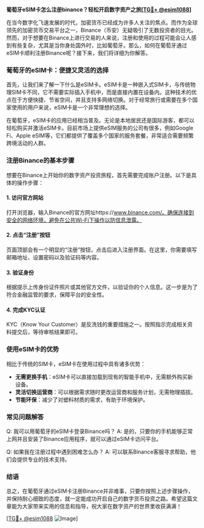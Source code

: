 **葡萄牙eSIM卡怎么注册binance？轻松开启数字资产之旅[[TG💪+ @esim1088](https://t.me/s/esim1088)]**

在当今数字化飞速发展的时代，加密货币已经成为许多人关注的焦点。而作为全球领先的加密货币交易平台之一，Binance（币安）无疑吸引了无数投资者的目光。然而，对于想要在Binance上进行交易的人来说，注册和使用的过程可能会让人感到有些复杂，尤其是当你身处国外时，比如葡萄牙。那么，如何在葡萄牙通过eSIM卡顺利注册Binance呢？接下来，我们将详细为你解答。

### 葡萄牙的eSIM卡：便捷又灵活的选择

首先，让我们来了解一下什么是eSIM卡。eSIM卡是一种嵌入式SIM卡，与传统物理SIM卡不同，它不需要实际插入手机中，而是直接内置在设备内。这种技术的优点在于方便快捷、节省空间，并且支持多网络切换。对于经常旅行或需要在多个国家使用的用户来说，eSIM卡是一个非常理想的选择。

在葡萄牙，eSIM卡的应用已经相当普及。无论是本地居民还是国际游客，都可以轻松购买并激活eSIM卡。目前市场上提供eSIM服务的公司有很多，例如Google Fi、Apple eSIM等，它们都提供了覆盖多个国家的服务套餐，非常适合需要频繁跨境活动的人群。

### 注册Binance的基本步骤

想要在Binance上开始你的数字资产投资旅程，首先需要完成账户注册。以下是具体的操作步骤：

#### 1. 访问官方网站
打开浏览器，输入Binance的官方网址https://www.binance.com/。确保连接到安全的网络环境，避免在公共Wi-Fi下操作以防信息泄露。

#### 2. 点击“注册”按钮
页面顶部会有一个明显的“注册”按钮，点击后进入注册界面。在这里，你需要填写邮箱地址、设置密码以及验证码等内容。

#### 3. 验证身份
根据提示上传身份证件照片或其他官方文件，以验证你的个人信息。这一步是为了符合金融监管的要求，保障平台的安全性。

#### 4. 完成KYC认证
KYC（Know Your Customer）是反洗钱的重要措施之一。按照指示完成相关资料提交后，等待审核结果即可。

### 使用eSIM卡的优势

相比于传统的SIM卡，eSIM卡在使用过程中具有诸多优势：

- **无需更换手机**：eSIM卡可以直接加载到现有的智能手机中，无需额外购买新设备。
- **灵活切换运营商**：可以根据需求随时更改运营商和服务计划，无需物理插拔。
- **节能环保**：减少了对塑料材质的需求，有助于环境保护。

### 常见问题解答

Q: 我可以用葡萄牙的eSIM卡登录Binance吗？
A: 是的，只要你的手机能够正常上网并且安装了Binance应用程序，就可以通过eSIM卡访问平台。

Q: 如果我在注册过程中遇到困难怎么办？
A: 可以联系Binance客服寻求帮助，他们会提供专业的技术支持。

### 结语

总之，在葡萄牙通过eSIM卡注册Binance并非难事，只要你按照上述步骤操作，并保持耐心细致的态度，就一定能成功开启自己的数字货币投资之路。希望这篇文章能为大家带来实用的信息和指导，祝大家在数字资产的世界里收获满满！

[[TG💪+ @esim1088](https://t.me/s/esim1088) ![Image](https://i.postimg.cc/4NQfJmqS/Snipaste-2025-05-13-00-14-12.png)]